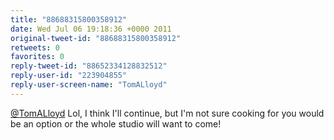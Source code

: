 ```yaml
---
title: "88688315800358912"
date: Wed Jul 06 19:18:36 +0000 2011
original-tweet-id: "88688315800358912"
retweets: 0
favorites: 0
reply-tweet-id: "88652334128832512"
reply-user-id: "223904855"
reply-user-screen-name: "TomALloyd"
---
```

<a href="https://twitter.com/TomALloyd">@TomALloyd</a> Lol, I think I'll continue, but I'm not sure cooking for you would be an option or the whole studio will want to come!

